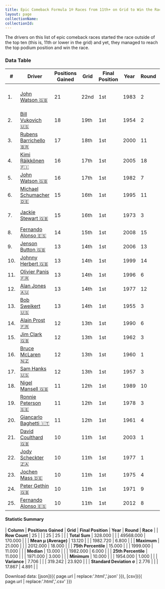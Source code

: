 ```yaml
---
title: Epic Comeback Formula 1® Races from 11th+ on Grid to Win the Race
layout: page
collectionName: 
collectionId: 
---
```




<canvas id="chart" width="400" height="180"></canvas>
<script>
var data = {
  "labels" : [
    "John Watson",
    "Bill Vukovich",
    "Rubens Barrichello",
    "Kimi Räikkönen",
    "John Watson",
    "Michael Schumacher",
    "Jackie Stewart",
    "Fernando Alonso",
    "Jenson Button",
    "Johnny Herbert",
    "Olivier Panis",
    "Alan Jones",
    "Bob Sweikert",
    "Alain Prost",
    "Jim Clark",
    "Bruce McLaren",
    "Sam Hanks",
    "Nigel Mansell",
    "Ronnie Peterson",
    "Giancarlo Baghetti",
    "David Coulthard",
    "Jody Scheckter",
    "Jochen Mass",
    "Peter Gethin",
    "Fernando Alonso"
  ],
  "datasets" : [
    {
      "label" : "Positions Gained",
      "data" : [
        21,
        18,
        17,
        16,
        16,
        15,
        15,
        14,
        13,
        13,
        13,
        13,
        13,
        12,
        12,
        12,
        12,
        11,
        11,
        11,
        10,
        10,
        10,
        10,
        10
      ],
      "borderColor" : [
        "#1D181E",
        "#1D181E",
        "#1D181E",
        "#1D181E",
        "#1D181E",
        "#1D181E",
        "#1D181E",
        "#1D181E",
        "#1D181E",
        "#1D181E",
        "#1D181E",
        "#1D181E",
        "#1D181E",
        "#1D181E",
        "#1D181E",
        "#1D181E",
        "#1D181E",
        "#1D181E",
        "#1D181E",
        "#1D181E",
        "#1D181E",
        "#1D181E",
        "#1D181E",
        "#1D181E",
        "#1D181E"
      ],
      "borderWidth" : 1,
      "backgroundColor" : [
        "#9C8E8D",
        "#9C8E8D",
        "#9C8E8D",
        "#9C8E8D",
        "#9C8E8D",
        "#9C8E8D",
        "#9C8E8D",
        "#9C8E8D",
        "#9C8E8D",
        "#9C8E8D",
        "#9C8E8D",
        "#9C8E8D",
        "#9C8E8D",
        "#9C8E8D",
        "#9C8E8D",
        "#9C8E8D",
        "#9C8E8D",
        "#9C8E8D",
        "#9C8E8D",
        "#9C8E8D",
        "#9C8E8D",
        "#9C8E8D",
        "#9C8E8D",
        "#9C8E8D",
        "#9C8E8D"
      ]
    }
  ]
};
var options = {
  legend: {
    display: false
  },
  scales: {
    xAxes: [{
      ticks: {
        beginAtZero: true,
        maxRotation: 180,
        display: window.innerWidth > 800
      }
    }],
    yAxes: [{
      ticks: {
        beginAtZero: true
      }
    }]
  },
  onResize: function(chart, size) {
    chart.options.scales.xAxes[0].ticks.display = size.width > 800;
  }
};
var chart = new Chart("chart", {
    data: data,
    type: 'bar',
    options: options
});
</script>

The drivers on this list of epic comeback races started the race outside of the top ten (this is, 11th or lower in the grid) and yet, they managed to reach the top podium position and win the race.

### Data Table

| # | Driver | Positions Gained | Grid | Final Position | Year | Round | Race |
|--|--|--|--|--|--|--|--|
| 1. | [John Watson 🇬🇧](/f1/drivers/watson) | 21 | 22nd | 1st | 1983 | 2 | United States Grand Prix West |
| 2. | [Bill Vukovich 🇺🇸](/f1/drivers/vukovich) | 18 | 19th | 1st | 1954 | 2 | Indianapolis 500 |
| 3. | [Rubens Barrichello 🇧🇷](/f1/drivers/barrichello) | 17 | 18th | 1st | 2000 | 11 | German Grand Prix |
| 4. | [Kimi Räikkönen 🇫🇮](/f1/drivers/raikkonen) | 16 | 17th | 1st | 2005 | 18 | Japanese Grand Prix |
| 5. | [John Watson 🇬🇧](/f1/drivers/watson) | 16 | 17th | 1st | 1982 | 7 | Detroit Grand Prix |
| 6. | [Michael Schumacher 🇩🇪](/f1/drivers/michael_schumacher) | 15 | 16th | 1st | 1995 | 11 | Belgian Grand Prix |
| 7. | [Jackie Stewart 🇬🇧](/f1/drivers/stewart) | 15 | 16th | 1st | 1973 | 3 | South African Grand Prix |
| 8. | [Fernando Alonso 🇪🇸](/f1/drivers/alonso) | 14 | 15th | 1st | 2008 | 15 | Singapore Grand Prix |
| 9. | [Jenson Button 🇬🇧](/f1/drivers/button) | 13 | 14th | 1st | 2006 | 13 | Hungarian Grand Prix |
| 10. | [Johnny Herbert 🇬🇧](/f1/drivers/herbert) | 13 | 14th | 1st | 1999 | 14 | European Grand Prix |
| 11. | [Olivier Panis 🇫🇷](/f1/drivers/panis) | 13 | 14th | 1st | 1996 | 6 | Monaco Grand Prix |
| 12. | [Alan Jones 🇦🇺](/f1/drivers/jones) | 13 | 14th | 1st | 1977 | 12 | Austrian Grand Prix |
| 13. | [Bob Sweikert 🇺🇸](/f1/drivers/sweikert) | 13 | 14th | 1st | 1955 | 3 | Indianapolis 500 |
| 14. | [Alain Prost 🇫🇷](/f1/drivers/prost) | 12 | 13th | 1st | 1990 | 6 | Mexican Grand Prix |
| 15. | [Jim Clark 🇬🇧](/f1/drivers/clark) | 12 | 13th | 1st | 1962 | 3 | Belgian Grand Prix |
| 16. | [Bruce McLaren 🇳🇿](/f1/drivers/mclaren) | 12 | 13th | 1st | 1960 | 1 | Argentine Grand Prix |
| 17. | [Sam Hanks 🇺🇸](/f1/drivers/hanks) | 12 | 13th | 1st | 1957 | 3 | Indianapolis 500 |
| 18. | [Nigel Mansell 🇬🇧](/f1/drivers/mansell) | 11 | 12th | 1st | 1989 | 10 | Hungarian Grand Prix |
| 19. | [Ronnie Peterson 🇸🇪](/f1/drivers/peterson) | 11 | 12th | 1st | 1978 | 3 | South African Grand Prix |
| 20. | [Giancarlo Baghetti 🇮🇹](/f1/drivers/baghetti) | 11 | 12th | 1st | 1961 | 4 | French Grand Prix |
| 21. | [David Coulthard 🇬🇧](/f1/drivers/coulthard) | 10 | 11th | 1st | 2003 | 1 | Australian Grand Prix |
| 22. | [Jody Scheckter 🇿🇦](/f1/drivers/scheckter) | 10 | 11th | 1st | 1977 | 1 | Argentine Grand Prix |
| 23. | [Jochen Mass 🇩🇪](/f1/drivers/mass) | 10 | 11th | 1st | 1975 | 4 | Spanish Grand Prix |
| 24. | [Peter Gethin 🇬🇧](/f1/drivers/gethin) | 10 | 11th | 1st | 1971 | 9 | Italian Grand Prix |
| 25. | [Fernando Alonso 🇪🇸](/f1/drivers/alonso) | 10 | 11th | 1st | 2012 | 8 | European Grand Prix |

#### Statistic Summary

| **Column** | **Positions Gained** | **Grid** | **Final Position** | **Year** | **Round** | **Race** |
| **Row Count** | 25 |  |  | 25 | 25 |  |
| **Total Sum** | 328.000 |  |  | 49568.000 | 170.000 |  |
| **Mean μ (Average)** | 13.120 |  |  | 1982.720 | 6.800 |  |
| **Maximum** | 21.000 |  |  | 2012.000 | 18.000 |  |
| **75th Percentile** | 15.000 |  |  | 1999.000 | 11.000 |  |
| **Median** | 13.000 |  |  | 1982.000 | 6.000 |  |
| **25th Percentile** | 11.000 |  |  | 1971.000 | 3.000 |  |
| **Minimum** | 10.000 |  |  | 1954.000 | 1.000 |  |
| **Variance** | 7.706 |  |  | 319.242 | 23.920 |  |
| **Standard Deviation σ** | 2.776 |  |  | 17.867 | 4.891 |  |

Download data: [json]({{ page.url | replace:'.html','.json' }}), [csv]({{ page.url | replace:'.html','.csv' }})

